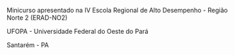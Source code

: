 Minicurso apresentado na IV Escola Regional de Alto Desempenho - Região Norte 2 (ERAD-NO2)

UFOPA - Universidade Federal do Oeste do Pará

Santarém - PA
